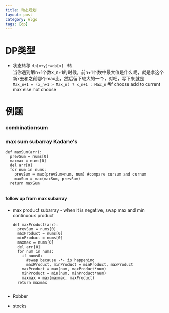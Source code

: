 ```yaml
---
title: 动态规划
layout: post
category: Algo
tags: [dp]
---
```


# DP类型
* 状态转移 `dp[x+y]+=dp[x]`  
转  
当你遇到第n+1个数x_n+1的时候，前n+1个数中最大值是什么呢，就是拿这个新x去和之前那个max比，然后留下较大的一个，对吧，写下来就是  
`Max_n+1 = (x_n+1 > Max_n) ? x_n+1 : Max_n` #if choose add to current max else not choose  
# 例题 
### combinationsum
### max sum subarray Kadane's

  ```
  def maxSum(arr):
    prevSum = nums[0]
    maxmax = nums[0]
    del arr[0]
    for num in nums:
      prevSum = max(prevSum+num, num) #compare cursum and curnum
      maxSum = max(maxSum, prevSum)
    return maxSum
    
  ```
  
#### follow up from max subarray
* max product subarray - when it is negative, swap max and min continuous product

  ```
  def maxProduct(arr):
    prevSum = nums[0]
    maxProduct = nums[0]
    minProduct = nums[0]
    maxmax = nums[0]
    del arr[0]
    for num in nums:
      if num<0:
        #swap because -*- is happening
        maxProduct, minProduct = minProduct, maxProduct
      maxProduct = max(num, maxProduct*num)
      minProduct = min(num, minProduct*num)
      maxmax = max(maxmax, maxProduct)
    return maxmax
        
  ```

* Robber
* stocks
